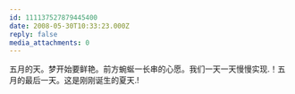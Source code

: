 ```yaml
---
id: 111137527879445400
date: 2008-05-30T10:33:23.000Z
reply: false
media_attachments: 0
---
```


五月的天。梦开始要鲜艳。前方蜿蜒一长串的心愿。我们一天一天慢慢实现.！五月的最后一天。这是刚刚诞生的夏天.!

